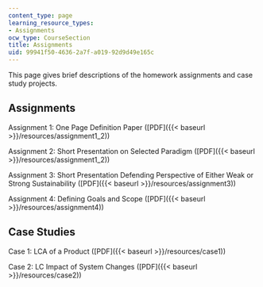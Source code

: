 ```yaml
---
content_type: page
learning_resource_types:
- Assignments
ocw_type: CourseSection
title: Assignments
uid: 99941f50-4636-2a7f-a019-92d9d49e165c
---
```


This page gives brief descriptions of the homework assignments and case study projects.

Assignments
-----------

Assignment 1: One Page Definition Paper ([PDF]({{< baseurl >}}/resources/assignment1_2))

Assignment 2: Short Presentation on Selected Paradigm ([PDF]({{< baseurl >}}/resources/assignment1_2))

Assignment 3: Short Presentation Defending Perspective of Either Weak or Strong Sustainability ([PDF]({{< baseurl >}}/resources/assignment3))

Assignment 4: Defining Goals and Scope ([PDF]({{< baseurl >}}/resources/assignment4))

Case Studies
------------

Case 1: LCA of a Product ([PDF]({{< baseurl >}}/resources/case1))

Case 2: LC Impact of System Changes ([PDF]({{< baseurl >}}/resources/case2))